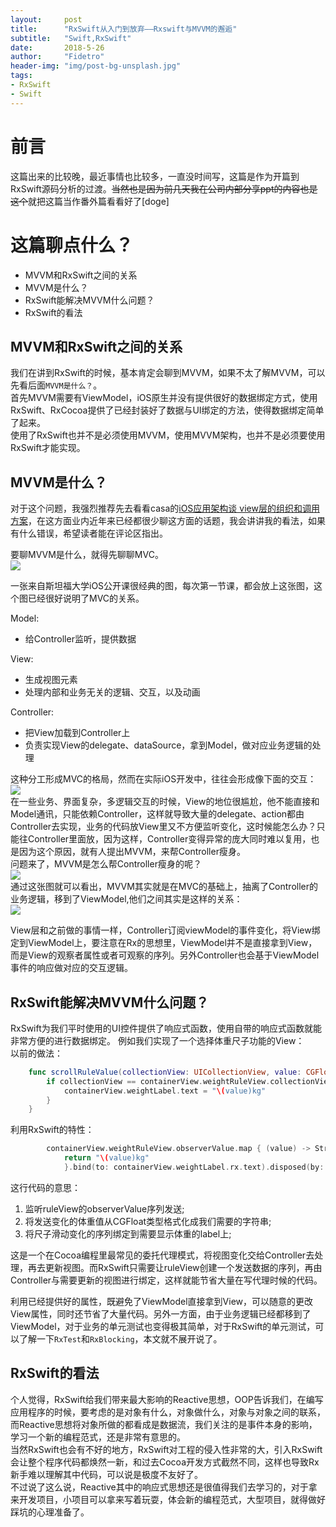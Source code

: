 ```yaml
---
layout:     post
title:      "RxSwift从入门到放弃——Rxswift与MVVM的邂逅"
subtitle:   "Swift,RxSwift"
date:       2018-5-26
author:     "Fidetro"
header-img: "img/post-bg-unsplash.jpg"
tags:
- RxSwift
- Swift
---
```


# 前言  
这篇出来的比较晚，最近事情也比较多，一直没时间写，这篇是作为开篇到RxSwift源码分析的过渡。~~当然也是因为前几天我在公司内部分享ppt的内容也是这个~~就把这篇当作番外篇看看好了[doge]  

# 这篇聊点什么？  
- MVVM和RxSwift之间的关系
- MVVM是什么？  
- RxSwift能解决MVVM什么问题？
- RxSwift的看法

## MVVM和RxSwift之间的关系
我们在讲到RxSwift的时候，基本肯定会聊到MVVM，如果不太了解MVVM，可以先看后面`MVVM是什么？`。  
首先MVVM需要有ViewModel，iOS原生并没有提供很好的数据绑定方式，使用RxSwift、RxCocoa提供了已经封装好了数据与UI绑定的方法，使得数据绑定简单了起来。  
使用了RxSwift也并不是必须使用MVVM，使用MVVM架构，也并不是必须要使用RxSwift才能实现。  

## MVVM是什么？  
对于这个问题，我强烈推荐先去看看casa的[iOS应用架构谈 view层的组织和调用方案](http://casatwy.com/iosying-yong-jia-gou-tan-viewceng-de-zu-zhi-he-diao-yong-fang-an.html)，在这方面业内近年来已经都很少聊这方面的话题，我会讲讲我的看法，如果有什么错误，希望读者能在评论区指出。  

要聊MVVM是什么，就得先聊聊MVC。  
![](http://photocloud.foolishtalk.org/mvc.png)    

一张来自斯坦福大学iOS公开课很经典的图，每次第一节课，都会放上这张图，这个图已经很好说明了MVC的关系。  

Model:  
- 给Controller监听，提供数据  

View:  
- 生成视图元素  
- 处理内部和业务无关的逻辑、交互，以及动画   

Controller:  
- 把View加载到Controller上  
- 负责实现View的delegate、dataSource，拿到Model，做对应业务逻辑的处理  
 
这种分工形成MVC的格局，然而在实际iOS开发中，往往会形成像下面的交互：  
![](http://photocloud.foolishtalk.org/mvcnotify.png)  
在一些业务、界面复杂，多逻辑交互的时候，View的地位很尴尬，他不能直接和Model通讯，只能依赖Controller，这样就导致大量的delegate、action都由Controller去实现，业务的代码放View里又不方便监听变化，这时候能怎么办？只能往Controller里面放，因为这样，Controller变得异常的庞大同时难以复用，也是因为这个原因，就有人提出MVVM，来帮Controller瘦身。  
问题来了，MVVM是怎么帮Controller瘦身的呢？  
![](http://photocloud.foolishtalk.org/MCVMVMV.gif)  
通过这张图就可以看出，MVVM其实就是在MVC的基础上，抽离了Controller的业务逻辑，移到了ViewModel,他们之间其实是这样的关系：  
![](http://photocloud.foolishtalk.org/mvvm_logic.png)  

View层和之前做的事情一样，Controller订阅viewModel的事件变化，将View绑定到ViewModel上，要注意在Rx的思想里，ViewModel并不是直接拿到View，而是View的观察者属性或者可观察的序列。另外Controller也会基于ViewModel事件的响应做对应的交互逻辑。  

## RxSwift能解决MVVM什么问题？
RxSwift为我们平时使用的UI控件提供了响应式函数，使用自带的响应式函数就能非常方便的进行数据绑定。 
例如我们实现了一个选择体重尺子功能的View：  
以前的做法：
```Swift
    func scrollRuleValue(collectionView: UICollectionView, value: CGFloat) {
        if collectionView == containerView.weightRuleView.collectionView {
            containerView.weightLabel.text = "\(value)kg"
        }
    }
```  
利用RxSwift的特性：
```Swift
        containerView.weightRuleView.observerValue.map { (value) -> String in
            return "\(value)kg"
            }.bind(to: containerView.weightLabel.rx.text).disposed(by: disposeBag)
```
这行代码的意思：
1. 监听ruleView的observerValue序列发送;   
2. 将发送变化的体重值从CGFloat类型格式化成我们需要的字符串;  
3. 将尺子滑动变化的序列绑定到需要显示体重的label上;   

这是一个在Cocoa编程里最常见的委托代理模式，将视图变化交给Controller去处理，再去更新视图。而RxSwift只需要让ruleView创建一个发送数据的序列，再由Controller与需要更新的视图进行绑定，这样就能节省大量在写代理时候的代码。 

利用已经提供好的属性，既避免了ViewModel直接拿到View，可以随意的更改View属性，同时还节省了大量代码。另外一方面，由于业务逻辑已经都移到了ViewModel，对于业务的单元测试也变得极其简单，对于RxSwift的单元测试，可以了解一下`RxTest`和`RxBlocking`，本文就不展开说了。  


## RxSwift的看法  
个人觉得，RxSwift给我们带来最大影响的Reactive思想，OOP告诉我们，在编写应用程序的时候，要考虑的是对象有什么，对象做什么，对象与对象之间的联系，而Reactive思想将对象所做的都看成是数据流，我们关注的是事件本身的影响，学习一个新的编程范式，还是非常有意思的。  
当然RxSwift也会有不好的地方，RxSwift对工程的侵入性非常的大，引入RxSwift会让整个程序代码都焕然一新，和过去Cocoa开发方式截然不同，这样也导致Rx新手难以理解其中代码，可以说是极度不友好了。  
不过说了这么说，Reactive其中的响应式思想还是很值得我们去学习的，对于拿来开发项目，小项目可以拿来写着玩耍，体会新的编程范式，大型项目，就得做好踩坑的心理准备了。

